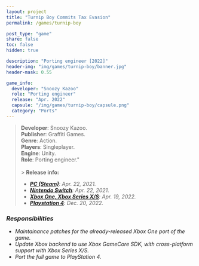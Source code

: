 ```yaml
---
layout: project
title: "Turnip Boy Commits Tax Evasion"
permalink: /games/turnip-boy

post_type: "game"
share: false
toc: false
hidden: true

description: "Porting engineer [2022]"
header-img: "img/games/turnip-boy/banner.jpg"
header-mask: 0.55

game_info:
  developer: "Snoozy Kazoo"
  role: "Porting engineer"
  release: "Apr. 2022"
  capsule: "/img/games/turnip-boy/capsule.png"
  category: "Ports"
---
```


>**Developer**: Snoozy Kazoo.<br>
>**Publisher**: Graffiti Games.<br>
>**Genre**: Action.<br>
>**Players**: Singleplayer.<br>
>**Engine**: Unity.<br>
>**Role**: Porting engineer."<br>
><br>>
>**Release info:**
>- [<i class='fab fa-steam'/> **PC (Steam)**](https://store.steampowered.com/app/1205450/Turnip_Boy_Commits_Tax_Evasion/): Apr. 22, 2021.
>- [<i class='fa fa-gamepad'/> **Nintendo Switch**](https://www.nintendo.es/Juegos/Programas-descargables-Nintendo-Switch/Turnip-Boy-Commits-Tax-Evasion-1953004.html): Apr. 22, 2021.
>- [<i class='fab fa-xbox'/> **Xbox One, Xbox Series X/S**](https://www.xbox.com/en-US/games/store/turnip-boy-commits-tax-evasion/9n0t8v0r7mbc): Apr. 19, 2022.
>- [<i class='fab fa-playstation'/> **Playstation 4**](https://store.playstation.com/es-es/product/EP4955-CUSA35834_00-4752992942483318): Dec. 20, 2022.

### Responsibilities
 
 - Maintainance patches for the already-released Xbox One port of the game.
 - Update Xbox backend to use Xbox GameCore SDK, with cross-platform support with Xbox Series X/S.
 - Port the full game to PlayStation 4.
